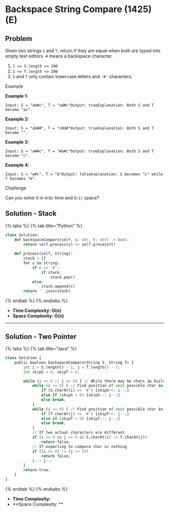 # Backspace String Compare (1425) (E)

## Problem

Given two strings `S` and `T`, return if they are equal when both are typed into empty text editors. `#` means a backspace character.

1. `1 <= S.length <= 200`
2. `1 <= T.length <= 200`
3. `S` and `T` only contain lowercase letters and `'#'` characters.

Example

**Example 1:**

```
Input: S = "ab#c", T = "ad#c"Output: trueExplanation: Both S and T become "ac".
```

**Example 2:**

```
Input: S = "ab##", T = "c#d#"Output: trueExplanation: Both S and T become "".
```

**Example 3:**

```
Input: S = "a##c", T = "#a#c"Output: trueExplanation: Both S and T become "c".
```

**Example 4:**

```
Input: S = "a#c", T = "b"Output: falseExplanation: S becomes "c" while T becomes "b".
```

Challenge

Can you solve it in `O(N)` time and `O(1)` space?

## Solution - Stack

{% tabs %}
{% tab title="Python" %}
```python
class Solution:
    def backspaceCompare(self, s: str, t: str) -> bool:        
        return self.process(s) == self.process(t)
    
    def process(self, string):
        stack = []
        for c in string:
            if c == '#':
                if stack:
                    stack.pop()
            else:
                stack.append(c)
        return ''.join(stack)
```
{% endtab %}
{% endtabs %}

* **Time Complexity: O(n)**
* **Space Complexity:  O(n)**

****

## Solution - Two Pointer

{% tabs %}
{% tab title="Java" %}
```python
class Solution {
    public boolean backspaceCompare(String S, String T) {
        int i = S.length() - 1, j = T.length() - 1;
        int skipS = 0, skipT = 0;

        while (i >= 0 || j >= 0) { // While there may be chars in build(S) or build (T)
            while (i >= 0) { // Find position of next possible char in build(S)
                if (S.charAt(i) == '#') {skipS++; i--;}
                else if (skipS > 0) {skipS--; i--;}
                else break;
            }
            while (j >= 0) { // Find position of next possible char in build(T)
                if (T.charAt(j) == '#') {skipT++; j--;}
                else if (skipT > 0) {skipT--; j--;}
                else break;
            }
            // If two actual characters are different
            if (i >= 0 && j >= 0 && S.charAt(i) != T.charAt(j))
                return false;
            // If expecting to compare char vs nothing
            if ((i >= 0) != (j >= 0))
                return false;
            i--; j--;
        }
        return true;
    }
}
```
{% endtab %}
{% endtabs %}

* **Time Complexity:**
* **Space Complexity: **
